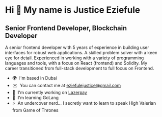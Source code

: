 Hi 👋 My name is Justice Eziefule
=================================

Senior Frontend Developer, Blockchain Developer
-----------------------------------------------

A senior frontend developer with 5 years of experience in building user interfaces for robust web applications. A skilled problem solver with a keen eye for detail. Experienced in working with a variety of programming languages and tools, with a focus on React (frontend) and Solidity. My career transitioned from full-stack development to full focus on Frontend.

* 🌍  I'm based in Dubai
* ✉️  You can contact me at [eziefulejustice@gmail.com](mailto:eziefulejustice@gmail.com)
* 🚀  I'm currently working on [Lazerpay](http://lazerpay.finance)
* 🧠  I'm learning GoLang
* ⚡  An undercover nerd... I secretly want to learn to speak High Valerian from Game of Thrones
